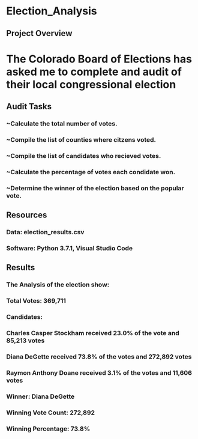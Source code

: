 # Election_Analysis

## Project Overview 

# The Colorado Board of Elections has asked me to complete and audit of their local congressional election

## Audit Tasks

### ~Calculate the total number of votes.
### ~Compile the list of counties where citzens voted.
### ~Compile the list of candidates who recieved votes.
### ~Calculate the percentage of votes each condidate won.
### ~Determine the winner of the election based on the popular vote.

## Resources

### Data: election_results.csv
### Software: Python 3.7.1, Visual Studio Code 

## Results 

### The Analysis of the election show:

### Total Votes: 369,711
### Candidates:
### Charles Casper Stockham received  23.0% of the vote and  85,213 votes
### Diana DeGette received  73.8% of the votes and 272,892 votes 
### Raymon Anthony Doane received  3.1% of the votes and 11,606 votes

### Winner: Diana DeGette
### Winning Vote Count: 272,892
### Winning Percentage: 73.8%


